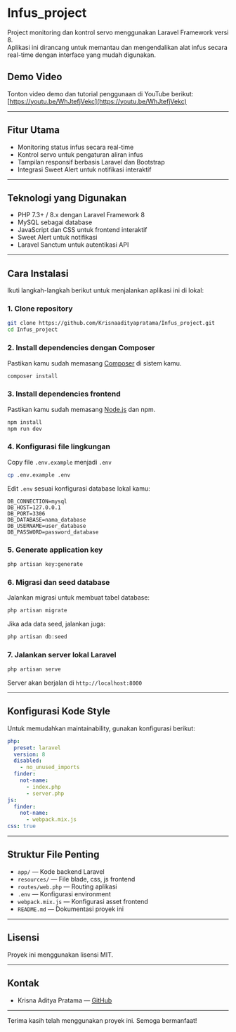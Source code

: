 # Infus_project

Project monitoring dan kontrol servo menggunakan Laravel Framework versi 8.  
Aplikasi ini dirancang untuk memantau dan mengendalikan alat infus secara real-time dengan interface yang mudah digunakan.

## Demo Video

Tonton video demo dan tutorial penggunaan di YouTube berikut:  
[https://youtu.be/WhJtefjVekc](https://youtu.be/WhJtefjVekc)

---

## Fitur Utama

- Monitoring status infus secara real-time  
- Kontrol servo untuk pengaturan aliran infus  
- Tampilan responsif berbasis Laravel dan Bootstrap  
- Integrasi Sweet Alert untuk notifikasi interaktif

---

## Teknologi yang Digunakan

- PHP 7.3+ / 8.x dengan Laravel Framework 8  
- MySQL sebagai database  
- JavaScript dan CSS untuk frontend interaktif  
- Sweet Alert untuk notifikasi  
- Laravel Sanctum untuk autentikasi API

---

## Cara Instalasi

Ikuti langkah-langkah berikut untuk menjalankan aplikasi ini di lokal:

### 1. Clone repository

```bash
git clone https://github.com/Krisnaadityapratama/Infus_project.git
cd Infus_project
````

### 2. Install dependencies dengan Composer

Pastikan kamu sudah memasang [Composer](https://getcomposer.org/) di sistem kamu.

```bash
composer install
```

### 3. Install dependencies frontend

Pastikan kamu sudah memasang [Node.js](https://nodejs.org/) dan npm.

```bash
npm install
npm run dev
```

### 4. Konfigurasi file lingkungan

Copy file `.env.example` menjadi `.env`

```bash
cp .env.example .env
```

Edit `.env` sesuai konfigurasi database lokal kamu:

```env
DB_CONNECTION=mysql
DB_HOST=127.0.0.1
DB_PORT=3306
DB_DATABASE=nama_database
DB_USERNAME=user_database
DB_PASSWORD=password_database
```

### 5. Generate application key

```bash
php artisan key:generate
```

### 6. Migrasi dan seed database

Jalankan migrasi untuk membuat tabel database:

```bash
php artisan migrate
```

Jika ada data seed, jalankan juga:

```bash
php artisan db:seed
```

### 7. Jalankan server lokal Laravel

```bash
php artisan serve
```

Server akan berjalan di `http://localhost:8000`

---

## Konfigurasi Kode Style

Untuk memudahkan maintainability, gunakan konfigurasi berikut:

```yaml
php:
  preset: laravel
  version: 8
  disabled:
    - no_unused_imports
  finder:
    not-name:
      - index.php
      - server.php
js:
  finder:
    not-name:
      - webpack.mix.js
css: true
```

---

## Struktur File Penting

* `app/` — Kode backend Laravel
* `resources/` — File blade, css, js frontend
* `routes/web.php` — Routing aplikasi
* `.env` — Konfigurasi environment
* `webpack.mix.js` — Konfigurasi asset frontend
* `README.md` — Dokumentasi proyek ini

---

## Lisensi

Proyek ini menggunakan lisensi MIT.

---

## Kontak

* Krisna Aditya Pratama — [GitHub](https://github.com/Krisnaadityapratama)

---

Terima kasih telah menggunakan proyek ini.
Semoga bermanfaat!
